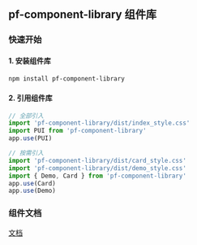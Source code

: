 ## pf-component-library 组件库

### 快速开始

#### 1. 安装组件库

```bash
npm install pf-component-library
```

#### 2. 引用组件库

```js
// 全部引入
import 'pf-component-library/dist/index_style.css'
import PUI from 'pf-component-library'
app.use(PUI)

// 按需引入
import 'pf-component-library/dist/card_style.css'
import 'pf-component-library/dist/demo_style.css'
import { Demo, Card } from 'pf-component-library'
app.use(Card)
app.use(Demo)
```

### 组件文档

[文档](https://ricardopang.github.io/)
